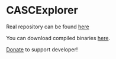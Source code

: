 CASCExplorer
============

Real repository can be found [here][Repo]

You can download compiled binaries [here][Binaries].

[Donate][Donate] to support developer!

[Repo]: https://github.com/WoW-Tools/CASCExplorer
[Binaries]: https://github.com/WoW-Tools/CASCExplorer/releases
[Donate]: https://www.paypal.com/cgi-bin/webscr?cmd=_s-xclick&hosted_button_id=CFDMAA6ELV2G8
